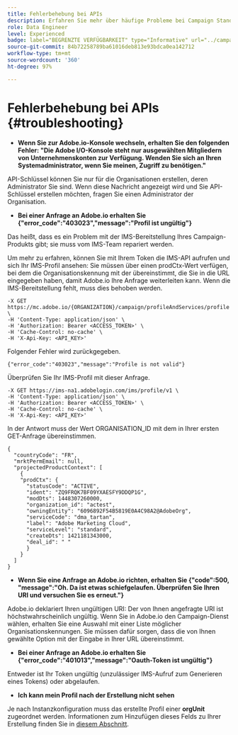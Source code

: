 ```yaml
---
title: Fehlerbehebung bei APIs
description: Erfahren Sie mehr über häufige Probleme bei Campaign Standard-APIs
role: Data Engineer
level: Experienced
badge: label="BEGRENZTE VERFÜGBARKEIT" type="Informative" url="../campaign-standard-migration-home.md" tooltip="Auf Campaign Standard migrierte Benutzer beschränkt"
source-git-commit: 84b72258789ba61016deb813e93bdca0ea142712
workflow-type: tm+mt
source-wordcount: '360'
ht-degree: 97%

---
```


# Fehlerbehebung bei APIs {#troubleshooting}

* **Wenn Sie zur Adobe.io-Konsole wechseln, erhalten Sie den folgenden Fehler: &quot;Die Adobe I/O-Konsole steht nur ausgewählten Mitgliedern von Unternehmenskonten zur Verfügung. Wenden Sie sich an Ihren Systemadministrator, wenn Sie meinen, Zugriff zu benötigen.&quot;**

API-Schlüssel können Sie nur für die Organisationen erstellen, deren Administrator Sie sind. Wenn diese Nachricht angezeigt wird und Sie API-Schlüssel erstellen möchten, fragen Sie einen Administrator der Organisation.

* **Bei einer Anfrage an Adobe.io erhalten Sie {&quot;error_code&quot;:&quot;403023&quot;,&quot;message&quot;:&quot;Profil ist ungültig&quot;}**

Das heißt, dass es ein Problem mit der IMS-Bereitstellung Ihres Campaign-Produkts gibt; sie muss vom IMS-Team repariert werden.

Um mehr zu erfahren, können Sie mit Ihrem Token die IMS-API aufrufen und sich Ihr IMS-Profil ansehen: Sie müssen über einen prodCtx-Wert verfügen, bei dem die Organisationskennung mit der übereinstimmt, die Sie in die URL eingegeben haben, damit Adobe.io Ihre Anfrage weiterleiten kann.
Wenn die IMS-Bereitstellung fehlt, muss dies behoben werden.

```
-X GET https://mc.adobe.io/{ORGANIZATION}/campaign/profileAndServices/profile \
-H 'Content-Type: application/json' \
-H 'Authorization: Bearer <ACCESS_TOKEN>' \
-H 'Cache-Control: no-cache' \
-H 'X-Api-Key: <API_KEY>'
```

Folgender Fehler wird zurückgegeben.

```
{"error_code":"403023","message":"Profile is not valid"}
```

Überprüfen Sie Ihr IMS-Profil mit dieser Anfrage.

```
-X GET https://ims-na1.adobelogin.com/ims/profile/v1 \
-H 'Content-Type: application/json' \
-H 'Authorization: Bearer <ACCESS_TOKEN>' \
-H 'Cache-Control: no-cache' \
-H 'X-Api-Key: <API_KEY>'
```

In der Antwort muss der Wert ORGANISATION_ID mit dem in Ihrer ersten GET-Anfrage übereinstimmen.

```
{
  "countryCode": "FR",
  "mrktPermEmail": null,
  "projectedProductContext": [
    {
    "prodCtx": {
      "statusCode": "ACTIVE",
      "ident": "ZQ9FRQK7BF09YXAESFY9DDQP1G",
      "modDts": 1448307260000,
      "organization_id": "actest",
      "owningEntity": "6096892F54B5819E0A4C98A2@AdobeOrg",
      "serviceCode": "dma_tartan",
      "label": "Adobe Marketing Cloud",
      "serviceLevel": "standard",
      "createDts": 1421181343000,
      "deal_id": " "
      }
    }
  ]
}
```

* **Wenn Sie eine Anfrage an Adobe.io richten, erhalten Sie {&quot;code&quot;:500, &quot;message&quot;:&quot;Oh. Da ist etwas schiefgelaufen. Überprüfen Sie Ihren URI und versuchen Sie es erneut.&quot;}**

Adobe.io deklariert Ihren ungültigen URI: Der von Ihnen angefragte URI ist höchstwahrscheinlich ungültig. Wenn Sie in Adobe.io den Campaign-Dienst wählen, erhalten Sie eine Auswahl mit einer Liste möglicher Organisationskennungen. Sie müssen dafür sorgen, dass die von Ihnen gewählte Option mit der Eingabe in Ihrer URL übereinstimmt.

* **Bei einer Anfrage an Adobe.io erhalten Sie {&quot;error_code&quot;:&quot;401013&quot;,&quot;message&quot;:&quot;Oauth-Token ist ungültig&quot;}**

Entweder ist Ihr Token ungültig (unzulässiger IMS-Aufruf zum Generieren eines Tokens) oder abgelaufen.

* **Ich kann mein Profil nach der Erstellung nicht sehen**

Je nach Instanzkonfiguration muss das erstellte Profil einer **orgUnit** zugeordnet werden. Informationen zum Hinzufügen dieses Felds zu Ihrer Erstellung finden Sie in [diesem Abschnitt](creating-profiles-api.md).

<!-- * (error duplicate key : quand tu crées un profile qui existe déjà , il faut faire un patch pour updater le profile plutôt qu'un POST)

With Curl
List all profiles

Create a profile

Update the mobilePhone attribute of a profile

API Calls on Service

GET the list of services

-->

<!--

How to find and use a filter?
Error codes:

* PAtch sur Age = message d'erreur :
500
Cannot update the 'age' property that is read-only
'age' property is not valid for the 'profile' resource.
-->

<!--
How to filter a list of subscribed profiles with available profile filters ? by date (by les filtres dispo sur la ressource) ?

Pattern classique :

recupérer la liste des subscriptions filtrées d'un profile
1) get sur profile
2) recup PKey
3) get sur PKey
4) get sur href des subscriptions

Comment savoir quel filtre appliquer ?

1) get sur metadata de profile
2) retourne description de la collection subscription
3) get sur la valeur du champ resTarget
4) get sur le href dans filters
5) retourne les filtres applicables sur l'url des data.

-->
